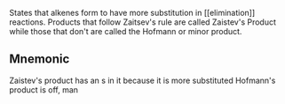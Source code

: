 States that alkenes form to have more substitution in [[elimination]] reactions. Products that follow Zaitsev's rule are called Zaistev's Product while those that don't are called the Hofmann or minor product.

## Mnemonic
Zaistev's product has an s in it because it is more substituted
Hofmann's product is off, man